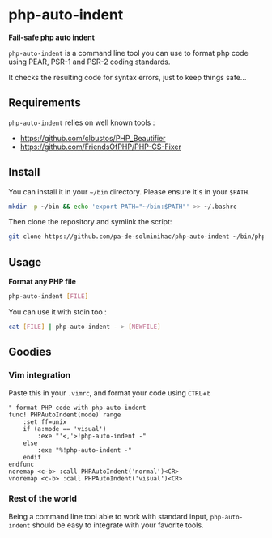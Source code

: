 # php-auto-indent

**Fail-safe php auto indent**

`php-auto-indent` is a command line tool you can use to format php code using PEAR, PSR-1 and PSR-2 coding standards.

It checks the resulting code for syntax errors, just to keep things safe...

## Requirements

`php-auto-indent` relies on well known tools :
- https://github.com/clbustos/PHP_Beautifier
- https://github.com/FriendsOfPHP/PHP-CS-Fixer

## Install

You can install it in your `~/bin` directory. Please ensure it's in your `$PATH`.

```bash
mkdir -p ~/bin && echo 'export PATH="~/bin:$PATH"' >> ~/.bashrc
```

Then clone the repository and symlink the script:
```bash
git clone https://github.com/pa-de-solminihac/php-auto-indent ~/bin/php-auto-indent-git && ln -s ~/bin/php-auto-indent-git/php-auto-indent ~/bin/php-auto-indent
```


## Usage

**Format any PHP file**

```bash
php-auto-indent [FILE]
```

You can use it with stdin too : 
```bash
cat [FILE] | php-auto-indent - > [NEWFILE]
```


## Goodies

### Vim integration

Paste this in your `.vimrc`, and format your code using `CTRL`+`b`

```vim
" format PHP code with php-auto-indent
func! PHPAutoIndent(mode) range
    :set ff=unix
    if (a:mode == 'visual')
        :exe "'<,'>!php-auto-indent -"
    else
        :exe "%!php-auto-indent -"
    endif
endfunc
noremap <c-b> :call PHPAutoIndent('normal')<CR>
vnoremap <c-b> :call PHPAutoIndent('visual')<CR>
```

### Rest of the world

Being a command line tool able to work with standard input, `php-auto-indent` should be easy to integrate with your favorite tools.
